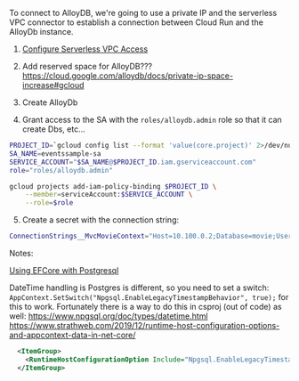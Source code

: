 To connect to AlloyDB, we're going to use a private IP and the serverless VPC connector to establish a connection between Cloud Run and the AlloyDb instance.

1. [Configure Serverless VPC Access](https://cloud.google.com/vpc/docs/configure-serverless-vpc-access#gcloud)

2. Add reserved space for AlloyDB??? https://cloud.google.com/alloydb/docs/private-ip-space-increase#gcloud

3. Create AlloyDb

4. Grant access to the SA with the `roles/alloydb.admin` role so that it can create Dbs, etc...

```bash
PROJECT_ID=`gcloud config list --format 'value(core.project)' 2>/dev/null`
SA_NAME=eventssample-sa
SERVICE_ACCOUNT="$SA_NAME@$PROJECT_ID.iam.gserviceaccount.com"
role="roles/alloydb.admin"

gcloud projects add-iam-policy-binding $PROJECT_ID \
    --member=serviceAccount:$SERVICE_ACCOUNT \
    --role=$role
```
5. Create a secret with the connection string:
```bash
ConnectionStrings__MvcMovieContext="Host=10.100.0.2;Database=movie;Username=postgres;Password=/nKOd?47Sb)p6SC7"
```

Notes:

[Using EFCore with Postgresql](https://www.npgsql.org/efcore/)

DateTime handling is Postgres is different, so you need to set a switch: `AppContext.SetSwitch("Npgsql.EnableLegacyTimestampBehavior", true);` for this to work.  Fortunately there is a way to do this in csproj (out of code) as well: 
https://www.npgsql.org/doc/types/datetime.html
https://www.strathweb.com/2019/12/runtime-host-configuration-options-and-appcontext-data-in-net-core/

```xml
  <ItemGroup>
    <RuntimeHostConfigurationOption Include="Npgsql.EnableLegacyTimestampBehavior" Value="true" />
  </ItemGroup>
```